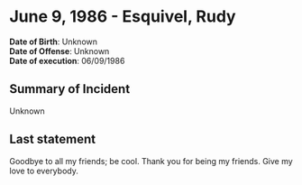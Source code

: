 # June 9, 1986 - Esquivel, Rudy

**Date of Birth**: Unknown<br/>
**Date of Offense**: Unknown<br/>
**Date of execution**: 06/09/1986<br/>

## Summary of Incident
Unknown

## Last statement
Goodbye to all my friends; be cool. Thank you for being my friends. Give my love to everybody.